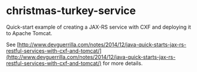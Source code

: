 christmas-turkey-service
========================

Quick-start example of creating a JAX-RS service with CXF and deploying it to Apache Tomcat.

See [http://www.devguerrilla.com/notes/2014/12/java-quick-starts-jax-rs-restful-services-with-cxf-and-tomcat/](http://www.devguerrilla.com/notes/2014/12/java-quick-starts-jax-rs-restful-services-with-cxf-and-tomcat/) for more details.